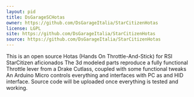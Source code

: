 ```yaml
---
layout: pid
title: DsGarageSCHotas
owner: https://github.com/DsGarageItalia/StarCitizenHotas
license: LGPL
site: https://github.com/DsGarageItalia/StarCitizenHotas
source: https://github.com/DsGarageItalia/StarCitizenHotas
---
```


This is an open source Hotas (Hands On Throttle-And-Stick) for RSI StarCitizen aficionados
The 3d modeled parts reproduce a fully functional Throttle lever from a Drake Cutlass, coupled with some functional tweaks
An Arduino Micro controls everything and interfaces with PC as and HID interface.
Source code will be uploaded once everything is tested and working.
